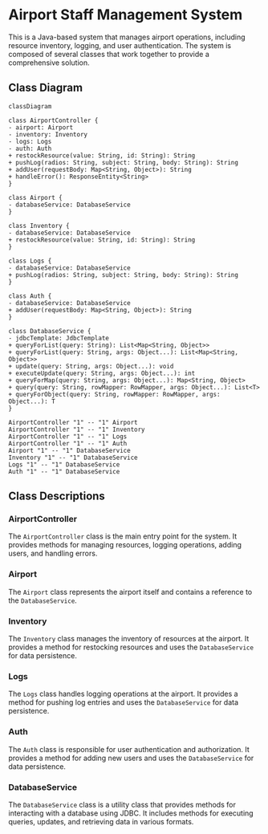 # Airport Staff Management System

This is a Java-based system that manages airport operations, including resource inventory, logging, and user authentication. The system is composed of several classes that work together to provide a comprehensive solution.

## Class Diagram

```mermaid
classDiagram

class AirportController {
- airport: Airport
- inventory: Inventory
- logs: Logs
- auth: Auth
+ restockResource(value: String, id: String): String
+ pushLog(radios: String, subject: String, body: String): String
+ addUser(requestBody: Map<String, Object>): String
+ handleError(): ResponseEntity<String>
}

class Airport {
- databaseService: DatabaseService
}

class Inventory {
- databaseService: DatabaseService
+ restockResource(value: String, id: String): String
}

class Logs {
- databaseService: DatabaseService
+ pushLog(radios: String, subject: String, body: String): String
}

class Auth {
- databaseService: DatabaseService
+ addUser(requestBody: Map<String, Object>): String
}

class DatabaseService {
- jdbcTemplate: JdbcTemplate
+ queryForList(query: String): List<Map<String, Object>>
+ queryForList(query: String, args: Object...): List<Map<String, Object>>
+ update(query: String, args: Object...): void
+ executeUpdate(query: String, args: Object...): int
+ queryForMap(query: String, args: Object...): Map<String, Object>
+ query(query: String, rowMapper: RowMapper, args: Object...): List<T>
+ queryForObject(query: String, rowMapper: RowMapper, args: Object...): T
}

AirportController "1" -- "1" Airport
AirportController "1" -- "1" Inventory
AirportController "1" -- "1" Logs
AirportController "1" -- "1" Auth
Airport "1" -- "1" DatabaseService
Inventory "1" -- "1" DatabaseService
Logs "1" -- "1" DatabaseService
Auth "1" -- "1" DatabaseService
```

## Class Descriptions

### AirportController

The `AirportController` class is the main entry point for the system. It provides methods for managing resources, logging operations, adding users, and handling errors.

### Airport

The `Airport` class represents the airport itself and contains a reference to the `DatabaseService`.

### Inventory

The `Inventory` class manages the inventory of resources at the airport. It provides a method for restocking resources and uses the `DatabaseService` for data persistence.

### Logs

The `Logs` class handles logging operations at the airport. It provides a method for pushing log entries and uses the `DatabaseService` for data persistence.

### Auth

The `Auth` class is responsible for user authentication and authorization. It provides a method for adding new users and uses the `DatabaseService` for data persistence.

### DatabaseService

The `DatabaseService` class is a utility class that provides methods for interacting with a database using JDBC. It includes methods for executing queries, updates, and retrieving data in various formats.



